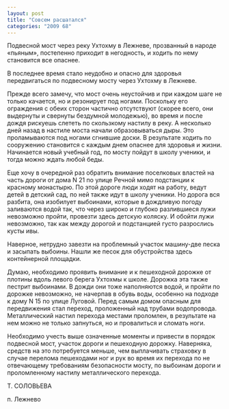 ```yaml
---
layout: post
title: "Совсем расшатался"
categories: "2009 68"
---
```


Подвесной мост через реку Ухтохму в Лежневе, прозванный в народе «пьяным», постепенно приходит в негодность, и ходить по нему становится все опаснее.

В последнее время стало неудобно и опасно для здоровья передвигаться по подвесному мосту через Ухтохму в Лежневе.

Прежде всего замечу, что мост очень неустойчив и при каждом шаге не только качается, но и резонирует под ногами. Поскольку его ограждения с обеих сторон частично отсутствуют (скорее всего, они выдернуты и свернуты бездумной молодежью), во время и после дождя рискуешь слететь по скользкому настилу в реку. А несколько дней назад в настиле моста начали образовываться дыры. Это проламываются под ногами сгнившие доски. В результате ходить по сооружению становится с каждым днем опаснее для здоровья и жизни. Начинается новый учебный год, по мосту пойдут в школу ученики, и тогда можно ждать любой беды.

Еще хочу в очередной раз обратить внимание поселковых властей на часть дороги от дома N 21 по улице Речной мимо подстанции к красному монастырю. По этой дороге люди ходят на работу, ведут детей в детский сад, по ней также идут в школу ученики. Но дорога вся разбита, она изобилует выбоинами, которые в дождливую погоду заливаются водой так, что через широко и глубоко разлившиеся лужи невозможно пройти, провезти здесь детскую коляску. И обойти лужи невозможно, так как между дорогой и подстанцией густо разрослись кусты ивы.

Наверное, нетрудно завезти на проблемный участок машину-две песка и засыпать выбоины. Нашли же песок для обустройства здесь контейнерной площадки.

Думаю, необходимо проявить внимание и к пешеходной дорожке от плотины вдоль левого берега Ухтохмы к школе. Дорожка эта также пестрит выбоинами. В дожди они тоже наполняются водой, и пройти по дорожке невозможно, не начерпав в обувь воды, особенно на подходе к дому N 15 по улице Луговой. Перед самым домом опасным для передвижения стал переход, проложенный над трубами водопровода. Металлический настил перехода местами проломлен, в результате на нем можно не только запнуться, но и провалиться и сломать ноги.

Необходимо учесть выше означенные моменты и привести в порядок подвесной мост, участок дороги и пешеходную дорожку. Наверняка, средств на это потребуется меньше, чем выплачивать страховку в случае перелома пешеходами ног и рук во время их перехода по не отвечающему требованиям безопасности мосту, по выбоинам дороги и проломленному настилу металлического перехода.

Т. СОЛОВЬЕВА

п. Лежнево


